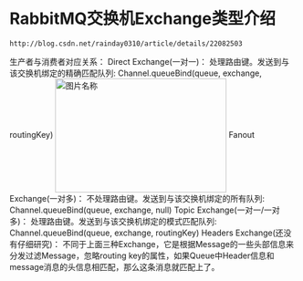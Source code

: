 # RabbitMQ交换机Exchange类型介绍
	http://blog.csdn.net/rainday0310/article/details/22082503

生产者与消费者对应关系：
	Direct Exchange(一对一)： 
	处理路由键。发送到与该交换机绑定的精确匹配队列: Channel.queueBind(queue, exchange, routingKey)
	<img src="http://dl.iteye.com/upload/attachment/264104/0ec0f465-49c6-361c-ae2b-dd951a6ed1a9.png" width = "300" height = "200" alt="图片名称" align=center />
	Fanout Exchange(一对多)：
 	不处理路由键。发送到与该交换机绑定的所有队列: Channel.queueBind(queue, exchange, null)
	Topic Exchange(一对一/一对多)： 
	处理路由键。发送到与该交换机绑定的模式匹配队列: Channel.queueBind(queue, exchange, routingKey)
	Headers Exchange(还没有仔细研究)：
	不同于上面三种Exchange，它是根据Message的一些头部信息来分发过滤Message，忽略routing key的属性，如果Queue中Header信息和message消息的头信息相匹配，那么这条消息就匹配上了。

